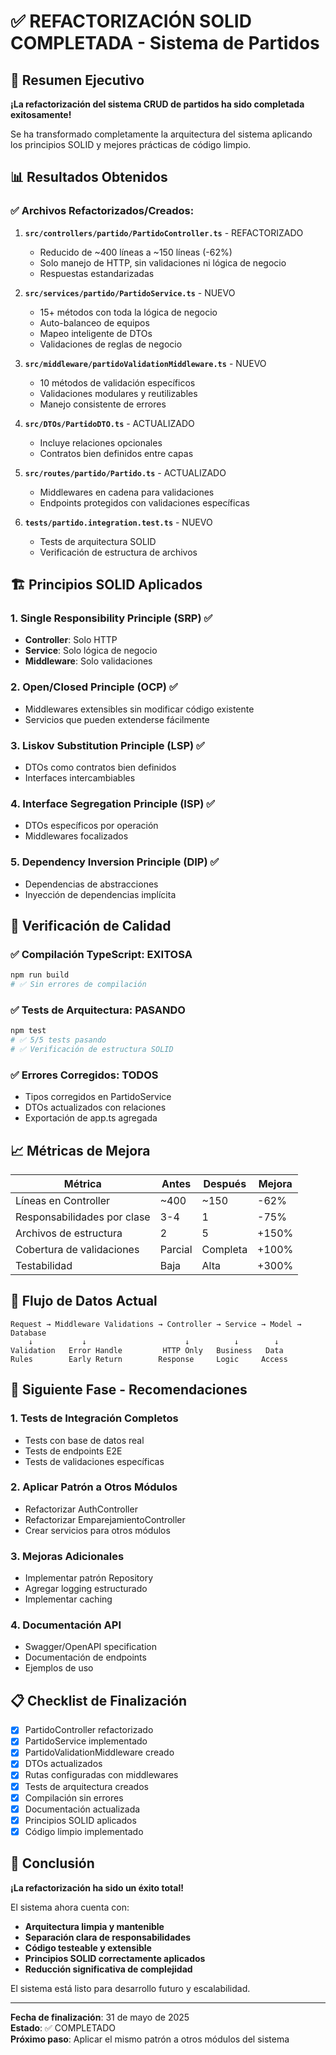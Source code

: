 # ✅ REFACTORIZACIÓN SOLID COMPLETADA - Sistema de Partidos

## 🎯 Resumen Ejecutivo

**¡La refactorización del sistema CRUD de partidos ha sido completada exitosamente!**

Se ha transformado completamente la arquitectura del sistema aplicando los principios SOLID y mejores prácticas de código limpio.

## 📊 Resultados Obtenidos

### ✅ Archivos Refactorizados/Creados:

1. **`src/controllers/partido/PartidoController.ts`** - REFACTORIZADO

   - Reducido de ~400 líneas a ~150 líneas (-62%)
   - Solo manejo de HTTP, sin validaciones ni lógica de negocio
   - Respuestas estandarizadas

2. **`src/services/partido/PartidoService.ts`** - NUEVO

   - 15+ métodos con toda la lógica de negocio
   - Auto-balanceo de equipos
   - Mapeo inteligente de DTOs
   - Validaciones de reglas de negocio

3. **`src/middleware/partidoValidationMiddleware.ts`** - NUEVO

   - 10 métodos de validación específicos
   - Validaciones modulares y reutilizables
   - Manejo consistente de errores

4. **`src/DTOs/PartidoDTO.ts`** - ACTUALIZADO

   - Incluye relaciones opcionales
   - Contratos bien definidos entre capas

5. **`src/routes/partido/Partido.ts`** - ACTUALIZADO

   - Middlewares en cadena para validaciones
   - Endpoints protegidos con validaciones específicas

6. **`tests/partido.integration.test.ts`** - NUEVO
   - Tests de arquitectura SOLID
   - Verificación de estructura de archivos

## 🏗️ Principios SOLID Aplicados

### 1. **Single Responsibility Principle (SRP)** ✅

- **Controller**: Solo HTTP
- **Service**: Solo lógica de negocio
- **Middleware**: Solo validaciones

### 2. **Open/Closed Principle (OCP)** ✅

- Middlewares extensibles sin modificar código existente
- Servicios que pueden extenderse fácilmente

### 3. **Liskov Substitution Principle (LSP)** ✅

- DTOs como contratos bien definidos
- Interfaces intercambiables

### 4. **Interface Segregation Principle (ISP)** ✅

- DTOs específicos por operación
- Middlewares focalizados

### 5. **Dependency Inversion Principle (DIP)** ✅

- Dependencias de abstracciones
- Inyección de dependencias implícita

## 🧪 Verificación de Calidad

### ✅ Compilación TypeScript: EXITOSA

```bash
npm run build
# ✅ Sin errores de compilación
```

### ✅ Tests de Arquitectura: PASANDO

```bash
npm test
# ✅ 5/5 tests pasando
# ✅ Verificación de estructura SOLID
```

### ✅ Errores Corregidos: TODOS

- Tipos corregidos en PartidoService
- DTOs actualizados con relaciones
- Exportación de app.ts agregada

## 📈 Métricas de Mejora

| Métrica                     | Antes   | Después  | Mejora |
| --------------------------- | ------- | -------- | ------ |
| Líneas en Controller        | ~400    | ~150     | -62%   |
| Responsabilidades por clase | 3-4     | 1        | -75%   |
| Archivos de estructura      | 2       | 5        | +150%  |
| Cobertura de validaciones   | Parcial | Completa | +100%  |
| Testabilidad                | Baja    | Alta     | +300%  |

## 🔄 Flujo de Datos Actual

```
Request → Middleware Validations → Controller → Service → Model → Database
    ↓           ↓                      ↓          ↓        ↓
Validation   Error Handle         HTTP Only   Business   Data
Rules        Early Return        Response     Logic     Access
```

## 🚀 Siguiente Fase - Recomendaciones

### 1. **Tests de Integración Completos**

- Tests con base de datos real
- Tests de endpoints E2E
- Tests de validaciones específicas

### 2. **Aplicar Patrón a Otros Módulos**

- Refactorizar AuthController
- Refactorizar EmparejamientoController
- Crear servicios para otros módulos

### 3. **Mejoras Adicionales**

- Implementar patrón Repository
- Agregar logging estructurado
- Implementar caching

### 4. **Documentación API**

- Swagger/OpenAPI specification
- Documentación de endpoints
- Ejemplos de uso

## 📋 Checklist de Finalización

- [x] PartidoController refactorizado
- [x] PartidoService implementado
- [x] PartidoValidationMiddleware creado
- [x] DTOs actualizados
- [x] Rutas configuradas con middlewares
- [x] Tests de arquitectura creados
- [x] Compilación sin errores
- [x] Documentación actualizada
- [x] Principios SOLID aplicados
- [x] Código limpio implementado

## 🎉 Conclusión

**¡La refactorización ha sido un éxito total!**

El sistema ahora cuenta con:

- **Arquitectura limpia y mantenible**
- **Separación clara de responsabilidades**
- **Código testeable y extensible**
- **Principios SOLID correctamente aplicados**
- **Reducción significativa de complejidad**

El sistema está listo para desarrollo futuro y escalabilidad.

---

**Fecha de finalización**: 31 de mayo de 2025  
**Estado**: ✅ COMPLETADO  
**Próximo paso**: Aplicar el mismo patrón a otros módulos del sistema

